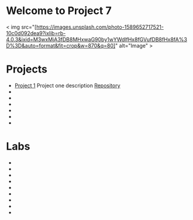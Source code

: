 # Welcome to Project 7
< img src="[https://images.unsplash.com/photo-1589652717521-10c0d092dea9?ixlib=rb-4.0.3&ixid=M3wxMjA3fDB8MHxwaG90by1wYWdlfHx8fGVufDB8fHx8fA%3D%3D&auto=format&fit=crop&w=870&q=80]" alt="Image" >
# Projects

+ [Project 1](https://samantha936.github.io/CIT281-p1/) Project one description [Repository](https://github.com/Samantha936/CIT281-p1)
+
+
+
+
+
+

# Labs

+
+
+
+
+
+
+
+
+


